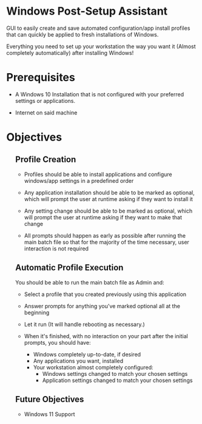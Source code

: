# Windows Post-Setup Assistant
GUI to easily create and save automated configuration/app install profiles that can quickly be applied to fresh installations of Windows. 

Everything you need to set up your workstation the way you want it (Almost completely automatically) after installing Windows!

# Prerequisites
* A Windows 10 Installation that is not configured with your preferred settings or applications.

* Internet on said machine

# Objectives 
<ul>

## Profile Creation
* Profiles should be able to install applications and configure windows/app settings in a predefined order

* Any application installation should be able to be marked as optional, which will prompt the user at runtime asking if they want to install it

* Any setting change should be able to be marked as optional, which will prompt the user at runtime asking if they want to make that change

* All prompts should happen as early as possible after running the main batch file so that for the majority of the time necessary, user interaction is not required

## Automatic Profile Execution
You should be able to run the main batch file as Admin and:

* Select a profile that you created previously using this application
* Answer prompts for anything you've marked optional all at the beginning

* Let it run (It will handle rebooting as necessary.)

* When it's finished, with no interaction on your part after the initial prompts, you should have:
    * Windows completely up-to-date, if desired
    * Any applications you want, installed
    * Your workstation almost completely configured:
        * Windows settings changed to match your chosen settings
        * Application settings changed to match your chosen settings

## Future Objectives
* Windows 11 Support
</ul>
